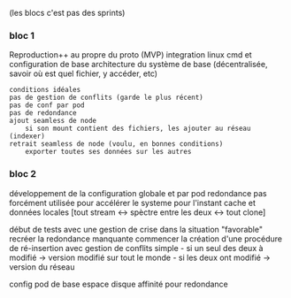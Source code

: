 (les blocs c'est pas des sprints)

### bloc 1
Reproduction++ au propre du proto (MVP)
    integration linux
    cmd et configuration de base
    architecture du système de base (décentralisée, savoir où est quel fichier, y accéder, etc)

    conditions idéales
    pas de gestion de conflits (garde le plus récent)
    pas de conf par pod
    pas de redondance
    ajout seamless de node
        si son mount contient des fichiers, les ajouter au réseau (indexer)
    retrait seamless de node (voulu, en bonnes conditions)
        exporter toutes ses données sur les autres


### bloc 2
développement de la configuration globale et par pod
    redondance
        pas forcément utilisée pour accélérer le systeme pour l'instant
    cache et données locales [tout stream <-> spèctre entre les deux <-> tout clone]

début de tests avec une gestion de crise dans la situation "favorable"
    recréer la redondance manquante
    commencer la création d'une procédure de ré-insertion
        avec gestion de conflits simple
            - si un seul des deux à modifié -> version modifié sur tout le monde
            - si les deux ont modifié -> version du réseau

config pod de base
    espace disque
    affinité pour redondance
